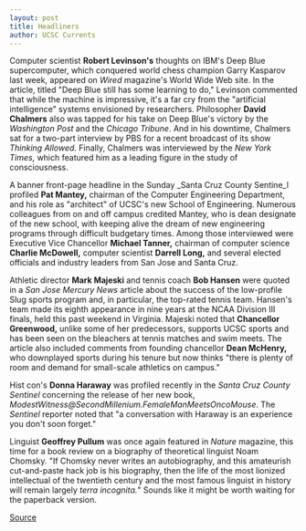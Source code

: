 ```yaml
---
layout: post
title: Headliners
author: UCSC Currents
---
```


Computer scientist **Robert Levinson's** thoughts on IBM's Deep Blue supercomputer, which conquered world chess champion Garry Kasparov last week, appeared on _Wired_ magazine's World Wide Web site. In the article, titled "Deep Blue still has some learning to do," Levinson commented that while the machine is impressive, it's a far cry from the "artificial intelligence" systems envisioned by researchers. Philosopher **David Chalmers** also was tapped for his take on Deep Blue's victory by the _Washington Post_ and the _Chicago Tribune_. And in his downtime, Chalmers sat for a two-part interview by PBS for a recent broadcast of its show _Thinking Allowed._ Finally, Chalmers was interviewed by the _New York Times,_ which featured him as a leading figure in the study of consciousness. 

A banner front-page headline in the Sunday _Santa Cruz County Sentine_l profiled **Pat Mantey,** chairman of the Computer Engineering Department, and his role as "architect" of UCSC's new School of Engineering. Numerous colleagues from on and off campus credited Mantey, who is dean designate of the new school, with keeping alive the dream of new engineering programs through difficult budgetary times. Among those interviewed were Executive Vice Chancellor **Michael Tanner,** chairman of computer science **Charlie McDowell,** computer scientist **Darrell Long,** and several elected officials and industry leaders from San Jose and Santa Cruz.

Athletic director **Mark Majeski** and tennis coach **Bob Hansen** were quoted in a _San Jose Mercury News_ article about the success of the low-profile Slug sports program and, in particular, the top-rated tennis team. Hansen's team made its eighth appearance in nine years at the NCAA Division III finals, held this past weekend in Virginia. Majeski noted that **Chancellor Greenwood,** unlike some of her predecessors, supports UCSC sports and has been seen on the bleachers at tennis matches and swim meets. The article also included comments from founding chancellor **Dean McHenry,** who downplayed sports during his tenure but now thinks "there is plenty of room and demand for small-scale athletics on campus."

Hist con's **Donna Haraway** was profiled recently in the _Santa Cruz County Sentinel_ concerning the release of her new book, _ModestWitness@SecondMillenium.FemaleManMeetsOncoMouse_. The _Sentinel_ reporter noted that "a conversation with Haraway is an experience you don't soon forget."

Linguist **Geoffrey Pullum** was once again featured in _Nature_ magazine, this time for a book review on a biography of theoretical linguist Noam Chomsky. "If Chomsky never writes an autobiography, and this amateurish cut-and-paste hack job is his biography, then the life of the most lionized intellectual of the twentieth century and the most famous linguist in history will remain largely _terra incognita._" Sounds like it might be worth waiting for the paperback version.

[Source](http://www1.ucsc.edu/oncampus/currents/97-05-19/headliners.htm "Permalink to Headliners: 05-19-97")

